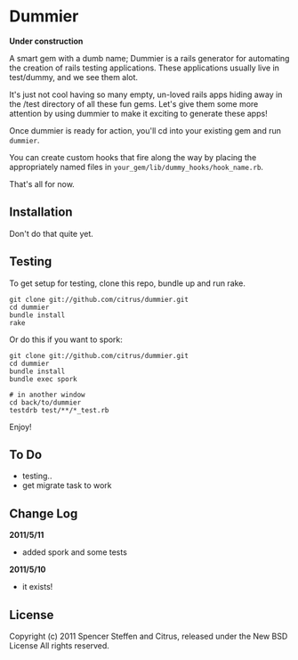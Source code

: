 Dummier
=======

**Under construction**

A smart gem with a dumb name; Dummier is a rails generator for automating the creation of rails testing applications. These applications usually live in test/dummy, and we see them alot.

It's just not cool having so many empty, un-loved rails apps hiding away in the /test directory of all these fun gems. Let's give them some more attention by using dummier to make it exciting to generate these apps!

Once dummier is ready for action, you'll cd into your existing gem and run `dummier`.

You can create custom hooks that fire along the way by placing the appropriately named files in `your_gem/lib/dummy_hooks/hook_name.rb`.

That's all for now.


Installation
------------

Don't do that quite yet.


Testing
-------

To get setup for testing, clone this repo, bundle up and run rake.

    git clone git://github.com/citrus/dummier.git
    cd dummier
    bundle install
    rake

Or do this if you want to spork:

    git clone git://github.com/citrus/dummier.git
    cd dummier
    bundle install
    bundle exec spork
    
    # in another window
    cd back/to/dummier
    testdrb test/**/*_test.rb

Enjoy!



To Do
-----

* testing..
* get migrate task to work


Change Log
----------

**2011/5/11**

* added spork and some tests

**2011/5/10**

* it exists!


License
-------

Copyright (c) 2011 Spencer Steffen and Citrus, released under the New BSD License All rights reserved.